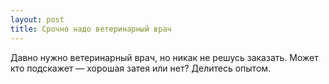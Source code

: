 ```yaml
---
layout: post 
title: Срочно надо ветеринарный врач 
--- 
```

Давно нужно ветеринарный врач, но никак не решусь заказать. Может кто подскажет — хорошая затея или нет? Делитесь опытом.